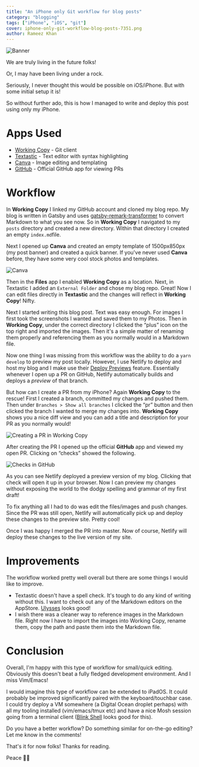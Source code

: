 ```yaml
---
title: "An iPhone only Git workflow for blog posts"
category: "blogging"
tags: ["iPhone", "iOS", "git"]
cover: iphone-only-git-workflow-blog-posts-7351.png
author: Rameez Khan
---
```


![Banner](iphone-only-git-workflow-blog-posts-7351.png)

We are truly living in the future folks!

Or, I may have been living under a rock. 

Seriously, I never thought this would be possible on iOS/iPhone. But with some initial setup it is!

So without further ado, this is how I managed to write and deploy this post using only my iPhone. 

# Apps Used
- [Working Copy][1] - Git client
- [Textastic][2] - Text editor with syntax highlighting 
- [Canva][3] - Image editing and templating
- [GitHub][4] - Official GitHub app for viewing PRs

# Workflow

In **Working Copy** I linked my GitHub account and cloned my blog repo. My blog is written in Gatsby and uses [gatsby-remark-transformer][5] to convert Markdown to what you see now. So in **Working Copy** I navigated to my `posts` directory and created a new directory. Within that directory I created an empty `index.md`file. 

Next I opened up **Canva** and created an empty template of 1500px850px (my post banner) and created a quick banner. If you've never used **Canva** before, they have some very cool stock photos and templates. 

![Canva](canva-design.jpeg)

Then in the **Files** app I enabled **Working Copy** as a location. Next, in Textastic I added an `External Folder` and chose my blog repo. Great! Now I can edit files directly in **Textastic** and the changes will reflect in **Working Copy**! Nifty. 

Next I started writing this blog post. Text was easy enough. For images I first took the screenshots I wanted and saved them to my Photos. Then in **Working Copy**, under the correct directory I clicked the “plus” icon on the top right and imported the images. Then it's a simple matter of renaming them properly and referencing them as you normally would in a Markdown file. 

Now one thing I was missing from this workflow was the ability to do a `yarn develop` to preview my post locally. However, I use Netlify to deploy and host my blog and I make use their [Deploy Previews][6] feature. Essentially whenever I open up a PR on GitHub, Netlify automatically builds and deploys a _preview_ of that branch. 

But how can I create a PR from my iPhone? Again **Working Copy** to the rescue! First I created a branch, committed my changes and pushed them. Then under `Branches > Show all branches` I clicked the “pr” button and then clicked the branch I wanted to merge my changes into. **Working Copy** shows you a nice diff view and you can add a title and description for your PR as you normally would! 

![Creating a PR in Working Copy](working-copy-pr.jpeg)

After creating the PR I opened up the official **GitHub** app and viewed my open PR. Clicking on “checks” showed the following. 

![Checks in GitHub](github-checks.jpeg)

As you can see Netlify deployed a preview version of my blog. Clicking that check will open it up in your browser. Now I can preview my changes without exposing the world to the dodgy spelling and grammar of my first draft!

To fix anything all I had to do was edit the files/images and push changes. Since the PR was still open, Netlify will automatically pick up and deploy these changes to the preview site. Pretty cool!

Once I was happy I merged the PR into master. Now of course, Netlify will deploy these changes to the live version of my site. 

# Improvements

The workflow worked pretty well overall but there are some things I would like to improve. 

- Textastic doesn't have a spell check. It's tough to do any kind of writing without this. I want to check out any of the Markdown editors on the AppStore. [Ulysses][7] looks good!
- I wish there was a cleaner way to reference images in the Markdown file. Right now I have to import the images into Working Copy, rename them, copy the path and paste them into the Markdown file.

# Conclusion

Overall, I'm happy with this type of workflow for small/quick editing. Obviously this doesn't beat a fully fledged development environment. And I miss Vim/Emacs! 

I would imagine this type of workflow can be extended to iPadOS. It could probably be improved significantly paired with the keyboard/touchbar case. I could try deploy a VM somewhere (a Digital Ocean droplet perhaps) with all my tooling installed (vim/emacs/tmux etc) and have a nice Mosh session going from a terminal client ([Blink Shell][8] looks good for this).

Do you have a better workflow? Do something similar for on-the-go editing? Let me know in the comments!

That's it for now folks! Thanks for reading. 

Peace ✌🏽

[1]:	https://apps.apple.com/za/app/working-copy-git-client/id896694807
[2]:	https://apps.apple.com/za/app/textastic-code-editor-9/id1049254261
[3]:	https://apps.apple.com/za/app/canva-card-poster-logo-maker/id897446215
[4]:	https://apps.apple.com/za/app/github/id1477376905
[5]:	https://www.gatsbyjs.org/packages/gatsby-transformer-remark/
[6]:	https://docs.netlify.com/site-deploys/overview/#deploy-preview-controls
[7]:	https://apps.apple.com/za/app/ulysses/id1225571038
[8]:	https://apps.apple.com/za/app/blink-shell-mosh-ssh-client/id1156707581